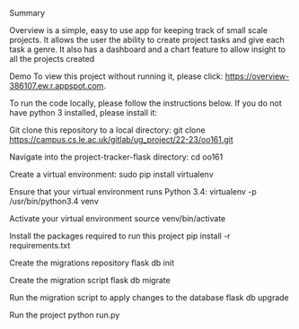 Summary

Overview is a simple, easy to use app for keeping track of small scale projects.
It allows the user the ability to create project tasks and give each task a genre.
It also has a dashboard and a chart feature to allow insight to all the projects created

Demo
To view this project without running it, please click: https://overview-386107.ew.r.appspot.com.

To run the code locally, please follow the instructions below. If you do not have python 3 installed, please install it:

Git clone this repository to a local directory:
git clone https://campus.cs.le.ac.uk/gitlab/ug_project/22-23/oo161.git

Navigate into the project-tracker-flask directory:
cd oo161

Create a virtual environment:
sudo pip install virtualenv

Ensure that your virtual environment runs Python 3.4:
virtualenv -p /usr/bin/python3.4 venv

Activate your virtual environment
source venv/bin/activate

Install the packages required to run this project
pip install -r requirements.txt

Create the migrations repository
flask db init

Create the migration script
flask db migrate

Run the migration script to apply changes to the database
flask db upgrade

Run the project
python run.py
